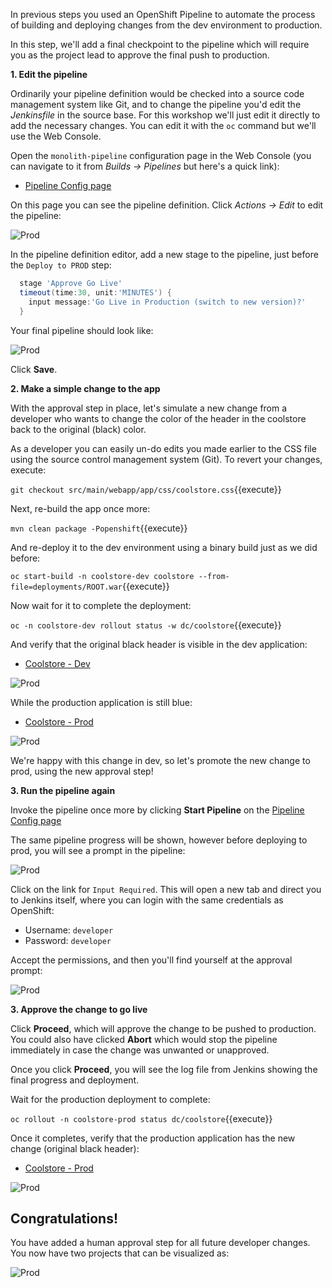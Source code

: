 In previous steps you used an OpenShift Pipeline to automate the process of building and
deploying changes from the dev environment to production.

In this step, we'll add a final checkpoint to the pipeline which will require you as the project
lead to approve the final push to production.

**1. Edit the pipeline**

Ordinarily your pipeline definition would be checked into a source code management system like Git,
and to change the pipeline you'd edit the _Jenkinsfile_ in the source base. For this workshop we'll
just edit it directly to add the necessary changes. You can edit it with the `oc` command but we'll
use the Web Console.

Open the `monolith-pipeline` configuration page in the Web Console (you can navigate to it from
_Builds -> Pipelines_ but here's a quick link):

* [Pipeline Config page](https://[[HOST_SUBDOMAIN]]-8443-[[KATACODA_HOST]].environments.katacoda.com/console/project/coolstore-prod/browse/pipelines/monolith-pipeline?tab=configuration)

On this page you can see the pipeline definition. Click _Actions -> Edit_ to edit the pipeline:

![Prod](../../assets/developer-intro/pipe-edit.png)

In the pipeline definition editor, add a new stage to the pipeline, just before the `Deploy to PROD` step:

```groovy
  stage 'Approve Go Live'
  timeout(time:30, unit:'MINUTES') {
    input message:'Go Live in Production (switch to new version)?'
  }
```

Your final pipeline should look like:

![Prod](../../assets/developer-intro/pipe-edit2.png)

Click **Save**.

**2. Make a simple change to the app**

With the approval step in place, let's simulate a new change from a developer who wants to change
the color of the header in the coolstore back to the original (black) color.

As a developer you can easily un-do edits you made earlier to the CSS file using the source control
management system (Git). To revert your changes, execute:

`git checkout src/main/webapp/app/css/coolstore.css`{{execute}}

Next, re-build the app once more:

`mvn clean package -Popenshift`{{execute}}

And re-deploy it to the dev environment using a binary build just as we did before:

`oc start-build -n coolstore-dev coolstore --from-file=deployments/ROOT.war`{{execute}}

Now wait for it to complete the deployment:

`oc -n coolstore-dev rollout status -w dc/coolstore`{{execute}}

And verify that the original black header is visible in the dev application:

* [Coolstore - Dev](http://www-coolstore-dev.[[HOST_SUBDOMAIN]]-80-[[KATACODA_HOST]].environments.katacoda.com)

![Prod](../../assets/developer-intro/pipe-orig.png)

While the production application is still blue:

* [Coolstore - Prod](http://www-coolstore-prod.[[HOST_SUBDOMAIN]]-80-[[KATACODA_HOST]].environments.katacoda.com)

![Prod](../../assets/developer-intro/nav-blue.png)

We're happy with this change in dev, so let's promote the new change to prod, using the new approval step!

**3. Run the pipeline again**

Invoke the pipeline once more by clicking **Start Pipeline** on the [Pipeline Config page](https://[[HOST_SUBDOMAIN]]-8443-[[KATACODA_HOST]].environments.katacoda.com/console/project/coolstore-prod/browse/pipelines/monolith-pipeline)

The same pipeline progress will be shown, however before deploying to prod, you will see a prompt in the pipeline:

![Prod](../../assets/developer-intro/pipe-prompt.png)

Click on the link for `Input Required`. This will open a new tab and direct you to Jenkins itself, where you can login with
the same credentials as OpenShift:

* Username: `developer`
* Password: `developer`

Accept the permissions, and then you'll find yourself at the approval prompt:

![Prod](../../assets/developer-intro/pipe-jenkins-prompt.png)

**3. Approve the change to go live**

Click **Proceed**, which will approve the change to be pushed to production. You could also have
clicked **Abort** which would stop the pipeline immediately in case the change was unwanted or unapproved.

Once you click **Proceed**, you will see the log file from Jenkins showing the final progress and deployment.

Wait for the production deployment to complete:

`oc rollout -n coolstore-prod status dc/coolstore`{{execute}}

Once it completes, verify that the production application has the new change (original black header):

* [Coolstore - Prod](http://www-coolstore-prod.[[HOST_SUBDOMAIN]]-80-[[KATACODA_HOST]].environments.katacoda.com)

![Prod](../../assets/developer-intro/pipe-orig.png)

## Congratulations!

You have added a human approval step for all future developer changes. You now have two projects that can be visualized as:

![Prod](../../assets/developer-intro/goal.png)

